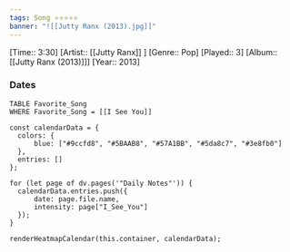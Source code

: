 ```yaml
---
tags: Song ⭐⭐⭐⭐⭐ 
banner: "![[Jutty Ranx (2013).jpg]]"
---
```

[Time:: 3:30]
[Artist:: [[Jutty Ranx]] ]
[Genre:: Pop]
[Played:: 3]
[Album:: [[Jutty Ranx (2013)]]]
[Year:: 2013]
### Dates
````dataview
TABLE Favorite_Song
WHERE Favorite_Song = [[I See You]]
````

  ```dataviewjs
const calendarData = { 
	colors: { 
		blue: ["#9ccfd8", "#5BAAB8", "#57A1BB", "#5da8c7", "#3e8fb0"] 
	}, 
	entries: [] 
}; 

for (let page of dv.pages('"Daily Notes"')) { 
	calendarData.entries.push({ 
		date: page.file.name, 
		intensity: page["I_See_You"]
	}); 
} 

renderHeatmapCalendar(this.container, calendarData);
```
